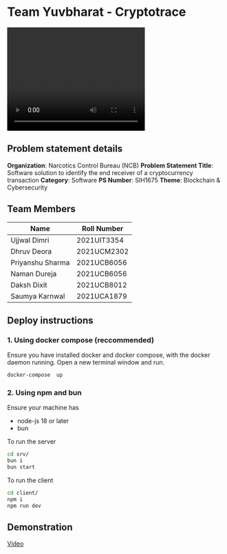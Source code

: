 
# Team Yuvbharat - Cryptotrace

<video width="320" height="240" controls>
  <source src="https://github.com/ujjujjuj/sih-2024/raw/master/static/demo.mp4" type="video/mp4">
</video>

## Problem statement details

**Organization**: Narcotics Control Bureau (NCB)
**Problem Statement Title**: Software solution to identify the end receiver of a cryptocurrency transaction
**Category**: Software
**PS Number**: SIH1675
**Theme**: Blockchain & Cybersecurity

## Team Members
  
| Name | Roll Number|
| ---------------- | ----------- |
| Ujjwal Dimri | 2021UIT3354 |
| Dhruv Deora | 2021UCM2302 |
| Priyanshu Sharma | 2021UCB6056 |
| Naman Dureja | 2021UCB6056 |
| Daksh Dixit | 2021UCB8012 |
| Saumya Karnwal | 2021UCA1879 |
  

## Deploy instructions

### 1. Using docker compose (reccommended)

Ensure you have installed docker and docker compose, with the docker daemon running. Open a new terminal window and run.

```bash
docker-compose  up
```

### 2. Using npm and bun

Ensure your machine has
- node-js 18 or later
- bun

To run the server
```bash
cd srv/
bun i
bun start
```

To run the client
```bash
cd client/
npm i
npm run dev
```

## Demonstration

[Video](https://www.loom.com/share/77d80b0c69b04b88be43ffd2dee41b3f)